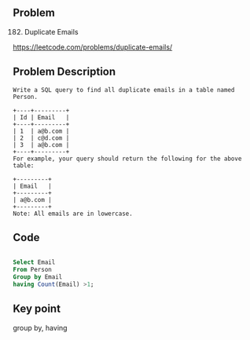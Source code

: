 ## Problem

182. Duplicate Emails

https://leetcode.com/problems/duplicate-emails/

## Problem Description

```
Write a SQL query to find all duplicate emails in a table named Person.

+----+---------+
| Id | Email   |
+----+---------+
| 1  | a@b.com |
| 2  | c@d.com |
| 3  | a@b.com |
+----+---------+
For example, your query should return the following for the above table:

+---------+
| Email   |
+---------+
| a@b.com |
+---------+
Note: All emails are in lowercase.

```

## Code

``` sql

Select Email 
From Person
Group by Email
having Count(Email) >1;

```

## Key point

group by, having
